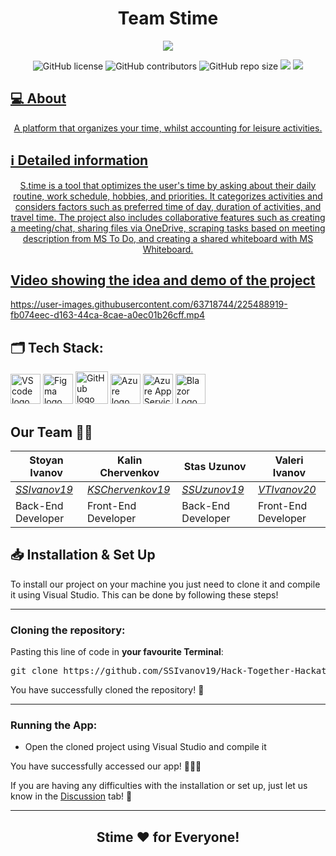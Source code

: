 <h1 align="center">Team Stime</h1>

<p align = "center">
    <img src="https://cdn.discordapp.com/attachments/843202845829627974/1085560357843644416/Banner.png" />
</p>

<p align = "center">
    <img alt="GitHub license" src="https://img.shields.io/github/license/SSIvanov19/Hack-Together-Hackathon?style=for-the-badge">
    <img alt="GitHub contributors" src="https://img.shields.io/github/contributors/SSIvanov19/Hack-Together-Hackathon?style=for-the-badge">
    <img alt="GitHub repo size" src="https://img.shields.io/github/repo-size/SSIvanov19/Hack-Together-Hackathon?style=for-the-badge">
    <img src="https://img.shields.io/github/languages/count/SSIvanov19/Hack-Together-Hackathon?style=for-the-badge">
    <a href="https://github.com/microsoft/hack-together"><img src="https://img.shields.io/badge/Microsoft%20-Hack--Together-orange?style=for-the-badge&logo=microsoft">
</p>

## 💻 About
<p align="center">A platform that organizes your time, whilst accounting for leisure activities.</p>

## ℹ️ Detailed information 
<p align="center">
S.time is a tool that optimizes the user's time by asking about their daily routine, work schedule, hobbies, and priorities. It categorizes activities and considers factors such as preferred time of day, duration of activities, and travel time. The project also includes collaborative features such as creating a meeting/chat, sharing files via OneDrive, scraping tasks based on meeting description from MS To Do, and creating a shared whiteboard with MS Whiteboard.
</p>

## Video showing the idea and demo of the project
https://user-images.githubusercontent.com/63718744/225488919-fb074eec-d163-44ca-8cae-a0ec01b26cff.mp4

## 🗂️ Tech Stack:
<p align="left">
    <a href="https://visualstudio.microsoft.com/"><img src="https://1000logos.net/wp-content/uploads/2020/08/Visual-Studio-Logo.png" alt="VS code logo" width=48px /></a>
    <a href="https://www.figma.com/"><img src="https://img.icons8.com/color/344/figma--v1.png" alt="Figma logo" width=48px/></a>
    <a href="https://github.com/"><img src="https://img.icons8.com/nolan/344/github.png" alt="GitHub logo" width=52px /></a>
    <a href="https://azure.microsoft.com/en-us/"><img src="https://img.icons8.com/fluency/344/azure-1.png" alt="Azure logo" width=48px /></a>
    <a href="https://azure.microsoft.com/en-us/services/app-service/"><img src="https://ms-azuretools.gallerycdn.vsassets.io/extensions/ms-azuretools/vscode-azureappservice/0.23.3/1650585198428/Microsoft.VisualStudio.Services.Icons.Default" alt="Azure App Service logo" width=48px /></a>
    <a href="https://dotnet.microsoft.com/en-us/apps/aspnet/web-apps/blazor"><img src="https://upload.wikimedia.org/wikipedia/commons/d/d0/Blazor.png" alt="Blazor Logo" width=48px /></a>
</p>

## Our Team 👨‍💻 <a name = "team"></a>
Stoyan Ivanov | Kalin Chervenkov | Stas Uzunov | Valeri Ivanov |
-----------------|------------------|----------------|---------------|
*[SSIvanov19](https://github.com/SSIvanov19)* | *[KSChervenkov19](https://github.com/KSChervenkov19)* | *[SSUzunov19](https://github.com/SSUzunov19)* | *[VTIvanov20](https://github.com/VTIvanov20)* |
Back-End Developer | Front-End Developer | Back-End Developer | Front-End Developer |


## 📥 Installation & Set Up
<p> To install our project on your machine you just need to clone it and compile it using Visual Studio. This can be done by following these steps! </p>

<hr>

<h3><B>Cloning the repository:</B></h3>

Pasting this line of code in **your favourite Terminal**:
<pre>git clone https://github.com/SSIvanov19/Hack-Together-Hackathon.git</pre>
<p>You have successfully cloned the repository! 🥳</p>

<hr>

<h3><B>Running the App:</B></h3>

<ul>
  <li>Open the cloned project using Visual Studio and compile it</li>
</ul> 

<p>You have successfully accessed our app! 👏👏👏</p>
<p>If you are having any difficulties with the installation or set up, just let us know in the <a href="https://github.com/SSIvanov19/Hack-Together-Hackathon/discussions">Discussion</a> tab! 💬</p>

<hr>

## <p align = "center">Stime ❤️ for <B>Everyone!</B></p>
